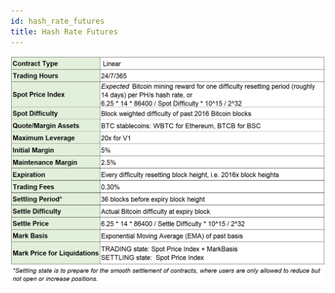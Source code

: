 ```yaml
---
id: hash_rate_futures
title: Hash Rate Futures
---
```



![img](../static/img/hash_rate_futures_specs.png)


